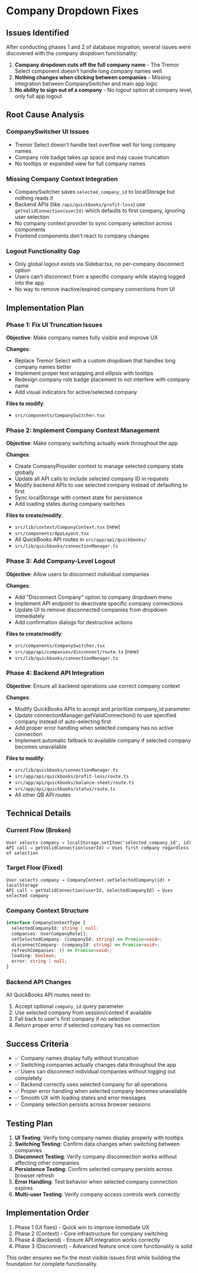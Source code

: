 # Company Dropdown Fixes

## Issues Identified

After conducting phases 1 and 2 of database migration, several issues were discovered with the company dropdown functionality:

1. **Company dropdown cuts off the full company name** - The Tremor Select component doesn't handle long company names well
2. **Nothing changes when clicking between companies** - Missing integration between CompanySwitcher and main app logic
3. **No ability to sign out of a company** - No logout option at company level, only full app logout

## Root Cause Analysis

### CompanySwitcher UI Issues
- Tremor Select doesn't handle text overflow well for long company names
- Company role badge takes up space and may cause truncation
- No tooltips or expanded view for full company names

### Missing Company Context Integration
- CompanySwitcher saves `selected_company_id` to localStorage but nothing reads it
- Backend APIs (like `/api/quickbooks/profit-loss`) use `getValidConnection(userId)` which defaults to first company, ignoring user selection
- No company context provider to sync company selection across components
- Frontend components don't react to company changes

### Logout Functionality Gap
- Only global logout exists via Sidebar.tsx, no per-company disconnect option
- Users can't disconnect from a specific company while staying logged into the app
- No way to remove inactive/expired company connections from UI

## Implementation Plan

### Phase 1: Fix UI Truncation Issues
**Objective**: Make company names fully visible and improve UX

**Changes**:
- Replace Tremor Select with a custom dropdown that handles long company names better
- Implement proper text wrapping and ellipsis with tooltips
- Redesign company role badge placement to not interfere with company name
- Add visual indicators for active/selected company

**Files to modify**:
- `src/components/CompanySwitcher.tsx`

### Phase 2: Implement Company Context Management
**Objective**: Make company switching actually work throughout the app

**Changes**:
- Create CompanyProvider context to manage selected company state globally
- Update all API calls to include selected company ID in requests
- Modify backend APIs to use selected company instead of defaulting to first
- Sync localStorage with context state for persistence
- Add loading states during company switches

**Files to create/modify**:
- `src/lib/context/CompanyContext.tsx` (new)
- `src/components/AppLayout.tsx`
- All QuickBooks API routes in `src/app/api/quickbooks/`
- `src/lib/quickbooks/connectionManager.ts`

### Phase 3: Add Company-Level Logout
**Objective**: Allow users to disconnect individual companies

**Changes**:
- Add "Disconnect Company" option to company dropdown menu
- Implement API endpoint to deactivate specific company connections
- Update UI to remove disconnected companies from dropdown immediately
- Add confirmation dialogs for destructive actions

**Files to create/modify**:
- `src/components/CompanySwitcher.tsx`
- `src/app/api/companies/disconnect/route.ts` (new)
- `src/lib/quickbooks/connectionManager.ts`

### Phase 4: Backend API Integration
**Objective**: Ensure all backend operations use correct company context

**Changes**:
- Modify QuickBooks APIs to accept and prioritize company_id parameter
- Update connectionManager.getValidConnection() to use specified company instead of auto-selecting first
- Add proper error handling when selected company has no active connection
- Implement automatic fallback to available company if selected company becomes unavailable

**Files to modify**:
- `src/lib/quickbooks/connectionManager.ts`
- `src/app/api/quickbooks/profit-loss/route.ts`
- `src/app/api/quickbooks/balance-sheet/route.ts`
- `src/app/api/quickbooks/status/route.ts`
- All other QB API routes

## Technical Details

### Current Flow (Broken)
```
User selects company → localStorage.setItem('selected_company_id', id)
API call → getValidConnection(userId) → Uses first company regardless of selection
```

### Target Flow (Fixed)
```
User selects company → CompanyContext.setSelectedCompany(id) + localStorage
API call → getValidConnection(userId, selectedCompanyId) → Uses selected company
```

### Company Context Structure
```typescript
interface CompanyContextType {
  selectedCompanyId: string | null;
  companies: UserCompanyRole[];
  setSelectedCompany: (companyId: string) => Promise<void>;
  disconnectCompany: (companyId: string) => Promise<void>;
  refreshCompanies: () => Promise<void>;
  loading: boolean;
  error: string | null;
}
```

### Backend API Changes
All QuickBooks API routes need to:
1. Accept optional `company_id` query parameter
2. Use selected company from session/context if available
3. Fall back to user's first company if no selection
4. Return proper error if selected company has no connection

## Success Criteria

- ✅ Company names display fully without truncation
- ✅ Switching companies actually changes data throughout the app
- ✅ Users can disconnect individual companies without logging out completely
- ✅ Backend correctly uses selected company for all operations
- ✅ Proper error handling when selected company becomes unavailable
- ✅ Smooth UX with loading states and error messages
- ✅ Company selection persists across browser sessions

## Testing Plan

1. **UI Testing**: Verify long company names display properly with tooltips
2. **Switching Testing**: Confirm data changes when switching between companies
3. **Disconnect Testing**: Verify company disconnection works without affecting other companies
4. **Persistence Testing**: Confirm selected company persists across browser refresh
5. **Error Handling**: Test behavior when selected company connection expires
6. **Multi-user Testing**: Verify company access controls work correctly

## Implementation Order

1. Phase 1 (UI fixes) - Quick win to improve immediate UX
2. Phase 2 (Context) - Core infrastructure for company switching
3. Phase 4 (Backend) - Ensure API integration works correctly
4. Phase 3 (Disconnect) - Advanced feature once core functionality is solid

This order ensures we fix the most visible issues first while building the foundation for complete functionality.